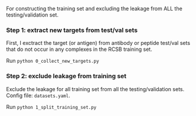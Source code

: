 For constructing the training set and excluding the leakage from ALL the testing/validation set.

### Step 1: extract new targets from test/val sets

First, I exctract the target (or antigen) from antibody or peptide test/val sets that do not occur in any complexes in the RCSB training set.

Run `python 0_collect_new_targets.py`

### Step 2: exclude leakage from training set

Exclude the leakage for all training set from all the testing/validation sets. Config file: `datasets.yaml`.

Run `python 1_split_training_set.py`